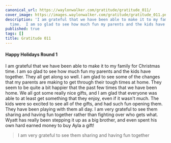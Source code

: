 ```yaml
---
canonical_url: https://waylonwalker.com/gratitude/gratitude_011/
cover_image: https://images.waylonwalker.com/gratitude/gratitude_011.png
description: 'I am grateful that we have been able to make it to my family for Christmas
  time.  I am so glad to see how much fun my parents and the kids have together.  They '
published: true
tags: []
title: Gratitude 011
---
```


####  Happy Holidays Round 1

I am grateful that we have been able to make it to my family for Christmas time.  I am so glad to see how much fun my parents and the kids have together.  They all get along so well. I am glad to see some of the changes that my parents are making to get through their tough times at home.  They seem to be quite a bit happier that the past few times that we have been home.   We all got some really nice gifts, and I am glad that everyone was able to at least get something that they enjoy, even if it wasn't much.  The kids were so excited to see all of the gifts, and had such fun opening them.  They have been playing with them all day.  I am very grateful to see them sharing and having fun together rather than fighting over who gets what.  Wyatt has really been stepping it up as a big brother, and even spent his own hard earned money to buy Ayla a gift!


> I am very grateful to see them sharing and having fun together